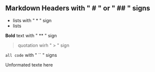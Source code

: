 ## Markdown Headers with " \# " or " \## " signs 
* lists with " \* " sign
* lists

**Bold** text with " \** " sign

> quotation wirh " \> " sign

```all code``` with " \`` " signs

Unformated texte here
